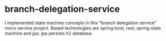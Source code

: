 # branch-delegation-service
I implemented state machine concepts in this "branch delegation service" micro service project. Based technologies are spring boot, rest, spring state machine and jpa. jpa persists h2 database.
